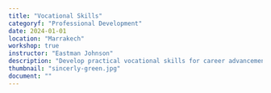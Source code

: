 ```yaml
---
title: "Vocational Skills"
categoryf: "Professional Development"
date: 2024-01-01
location: "Marrakech"
workshop: true
instructor: "Eastman Johnson"
description: "Develop practical vocational skills for career advancement."
thumbnail: "sincerly-green.jpg"
document: ""
---
```

